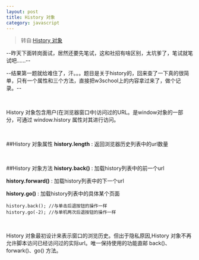 ```yaml
---
layout: post
title: History 对象
category: javascript
---
```



>转自:[History 对象](http://www.w3school.com.cn/jsref/dom_obj_history.asp)

--昨天下面转岗面试，居然还要先笔试，这和社招有啥区别，太坑爹了，笔试就笔试吧......--

--结果第一题就给难住了，汗。。。题目是关于history的，回来查了一下真的很简单，只有一个属性和三个方法，直接把w3school上的内容拿过来了，做个记录。--

&nbsp;

History 对象包含用户(在浏览器窗口中)访问过的URL。是window对象的一部分，可通过 window.history 属性对其进行访问。

&nbsp;

##History 对象属性
**history.length** : 返回浏览器历史列表中的url数量

&nbsp;

##History 对象方法
**history.back()** : 加载history列表中的前一个url

**history.forward()** : 加载history列表中的下一个url

**history.go()** : 加载history列表中的具体某个页面

    history.back(); //与单击后退按钮的操作一样
    history.go(-2); //与单机两次后退按钮的操作一样

&nbsp;

History 对象最初设计来表示窗口的浏览历史。但出于隐私原因,History 对象不再允许脚本访问已经访问过的实际url。唯一保持使用的功能直邮 back()、forwark()、go() 方法。
